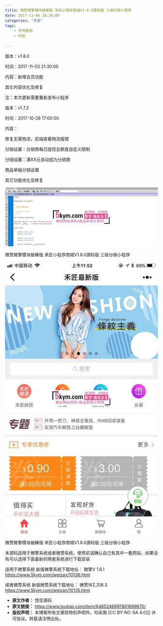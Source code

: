 ```yaml
---
title: 微赞微擎模块破解版 禾匠小程序商城V1.8.0源码版 三级分销小程序
date: 2017-11-06 18:30:09
categories: "开发"
tags:
	- 市场营销
	- 科技

---
```


版本：v1.8.0

时间：2017-11-03 21:30:00

内容：新增会员功能

其它内容优化及修复

注：本次更新需要重新发布小程序

版本：v1.7.2

时间：2017-10-28 17:00:00

内容：

修复无需物流，前端查看物流报错

分销设置：分销商每日提现总额度自定义限制

分销设置：满XX元自动成为分销商

商品单独分销设置

其它功能优化及修复

![微赞微擎模块破解版 禾匠小程序商城V1.8.0源码版 三级分销小程序][_V1.8.0_]

微赞微擎模块破解版 禾匠小程序商城V1.8.0源码版 三级分销小程序

![微赞微擎模块破解版 禾匠小程序商城V1.8.0源码版 三级分销小程序][_V1.8.0_ 1]

微赞微擎模块破解版 禾匠小程序商城V1.8.0源码版 三级分销小程序

本源码适用于微擎系统或者微赞系统，使用前请确认自己有其中一套网站，如果没有可以选择下面最新的两套系统进行下载安装

适用于微擎系统 新版微擎系统下载地址： 微擎V 1.6.1 https://www.5kym.com/weizan/10136.html

或者微赞系统 新版微赞系统下载地址： 微赞WZ\_108.3 https://www.5kym.com/weizan/10135.html


[_V1.8.0_]: static/resources/crawler/FM3Y-AZVR-FZ7R.jpg
[_V1.8.0_ 1]: static/resources/crawler/A3EN-FRMV-AMJV.jpg
 *  **原文作者：** 悟空源码
 *  **原文链接：** https://www.toutiao.com/item/6485246897861689870/
 *  **版权声明：** 本博客所有文章除特别声明外，均采用 [CC BY-NC-SA 4.0][] 许可协议。转载请注明出处。
